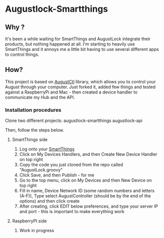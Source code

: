 # Augustlock-Smartthings

## Why ?
It's been a while waiting for SmartThings and AugustLock integrate their products, but nothing happened at all. I'm starting to heavily use SmartThings and it annoys me a little bit having to use several different apps to control things.

## How?
This project is based on [AugustCtl](https://github.com/sretlawd/augustctl) library, which allows you to control your August through your computer. Just forked it, added few things and tested against a RaspberryPi and Mac - then created a device handler to communicate my Hub and the API.

### Installation procedures

Clone two different projects:
augustlock-smartthings
augustlock-api

Then, follow the steps below.

1. SmartThings side
   1. Log onto your [SmartThings](https://graph.api.smartthings.com/)
   2. Click on My Devices Handlers, and then Create New Device Handler on top right
   3. Copy the code you just cloned from the repo called "AugustLock.groovy" 
   4. Click Save, and then Publish - for me
   5. Go to the top menu, click on My Devices and then New Device on top right
   6. Fill in name, Device Network ID (some random numbers and letters (A-F)), Type select AugustController (should be by the end of the options) and then click create
   7. After creating, click EDIT below preferences, and type your server IP and port - this is important to make everything work

2. RaspberryPI side
   1. Work in progress
